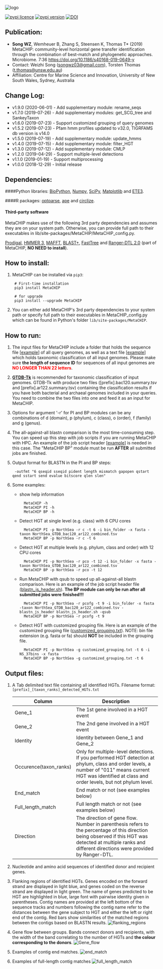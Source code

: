 
![logo](images/MetaCHIP_logo.jpg)

[![pypi licence       ](https://img.shields.io/pypi/l/MetaCHIP.svg)](https://opensource.org/licenses/gpl-3.0.html)
[![pypi version       ](https://img.shields.io/pypi/v/MetaCHIP.svg)](https://pypi.python.org/pypi/MetaCHIP) 
[![DOI                ](https://img.shields.io/static/v1.svg?label=DOI&message=10.1186/s40168-019-0649-y&color=orange)](https://doi.org/10.1186/s40168-019-0649-y)


Publication:
---

+ **Song WZ**, Wemheuer B, Zhang S, Steensen K, Thomas T* (2019) MetaCHIP: community-level horizontal gene transfer identification through the combination of best-match and phylogenetic approaches. Microbiome. 7:36 https://doi.org/10.1186/s40168-019-0649-y
+ Contact: Weizhi Song (songwz03@gmail.com), Torsten Thomas (t.thomas@unsw.edu.au)
+ Affiliation: Centre for Marine Science and Innovation, University of New South Wales, Sydney, Australia


Change Log:
---

* v1.9.0 (2020-06-01) - Add supplementary module: rename_seqs
* v1.7.0 (2019-07-26) - Add supplementary modules: get_SCG_tree and SankeyTaxon
* v1.6.0 (2019-07-23) - Support customized grouping of query genomes
* v1.5.2 (2019-07-23) - Pfam hmm profiles updated to v32.0, TIGRFAMS db version is v14.0
* v1.5.0 (2019-07-19) - Add supplementary module: update_hmms
* v1.4.0 (2019-07-15) - Add supplementary module: filter_HGT
* v1.3.0 (2019-07-12) - Add supplementary module: CMLP
* v1.2.0 (2019-04-29) - Support multiple-level detections
* v1.1.0 (2019-01-19) - Support multiprocessing
* v1.0.0 (2018-12-29) - Initial release


Dependencies:
---

####Python libraries:
[BioPython](https://github.com/biopython/biopython.github.io/), 
[Numpy](http://www.numpy.org),
[SciPy](https://www.scipy.org),
[Matplotlib](http://matplotlib.org) and 
[ETE3](http://etetoolkit.org).

####R packages: 
[optparse](https://cran.r-project.org/web/packages/optparse/index.html),
[ape](https://cran.r-project.org/web/packages/ape/index.html) and 
[circlize](https://cran.r-project.org/web/packages/circlize/index.html).

#### Third-party software
MetaCHIP makes use of the following 3rd party dependencies and assumes they are on your system path. 
Otherwise, you can provide full path to their executables in lib/site-packages/MetaCHIP/MetaCHIP_config.py.

[Prodigal](https://github.com/hyattpd/Prodigal), 
[HMMER 3](http://hmmer.org),
[MAFFT](https://mafft.cbrc.jp/alignment/software/),
[BLAST+](https://blast.ncbi.nlm.nih.gov/Blast.cgi?PAGE_TYPE=BlastDocs&DOC_TYPE=Download),
[FastTree](http://www.microbesonline.org/fasttree/) and 
[Ranger-DTL 2.0](https://compbio.engr.uconn.edu/software/RANGER-DTL/) (part of MetaCHIP, **NO NEED to install**).


How to install:
---

1. MetaCHIP can be installed via `pip3`:

        # First-time installation
        pip3 install MetaCHIP
        
        # for upgrade
        pip3 install --upgrade MetaCHIP
        
1. You can either add MetaCHIP's 3rd party dependencies to your system path or specify full path to their executables in MetaCHIP_config.py which can be found in Python's folder `lib/site-packages/MetaCHIP`.


How to run:
---

1. The input files for MetaCHIP include a folder that holds the sequence file [[example](https://github.com/songweizhi/MetaCHIP/blob/master/input_file_examples/human_gut_bins)] 
of all query genomes, as well as a text file [[example](https://github.com/songweizhi/MetaCHIP/blob/master/input_file_examples/human_gut_bins_GTDB.tsv)] 
which holds taxonomic classification of all input genomes. Please make sure **the length of sequence ID** for sequences of all input genomes are <font color="red"> **NO LONGER THAN 22 letters**</font>.

1. [**GTDB-Tk**](https://github.com/Ecogenomics/GTDBTk) is recommended for taxonomic classification of input genomes. 
GTDB-Tk with produce two files ([prefix].bac120.summary.tsv and [prefix].ar122.summary.tsv) containing the classification results 
if you have both bacterial and archaeal genomes included in your queries. You need to combine the two files into one and feed it as an input for MetaCHIP.

1. Options for argument '-r' for PI and BP modules can be any combinations of d (domain), p (phylum), c (class), o (order), f (family) and g (genus).

1. The all-against-all blastn comparison is the most time-consuming step. 
   You can speed up this step with job scripts if you are running MetaCHIP with HPC. 
   An example of the job script header [[example](https://github.com/songweizhi/MetaCHIP/blob/master/input_file_examples/blastn_job_script_header_demo.sh)] is needed in this case.
   The "MetaCHIP BP" module must be run **AFTER** all submitted jobs are finished.

1. Output format for BLASTN in the PI and BP steps: 
        
        -outfmt "6 qseqid sseqid pident length mismatch gapopen qstart qend sstart send evalue bitscore qlen slen"

1. Some examples: 

    * show help information

            MetaCHIP -h
            MetaCHIP PI -h
            MetaCHIP BP -h
                
    * Detect HGT at single level (e.g. class) with 6 CPU cores
    
            MetaCHIP PI -p NorthSea -r c -t 6 -i bin_folder -x fasta -taxon NorthSea_GTDB_bac120_ar122_combined.tsv
            MetaCHIP BP -p NorthSea -r c -t 6

    * Detect HGT at multiple levels (e.g. phylum, class and order) with 12 CPU cores

            MetaCHIP PI -p NorthSea -r pco -t 12 -i bin_folder -x fasta -taxon NorthSea_GTDB_bac120_ar122_combined.tsv
            MetaCHIP BP -p NorthSea -r pco -t 12

    * Run MetaCHIP with qsub to speed up all-against-all blastn comparison. 
      Here is an example of the job script header file ([blastn_js_header.sh](https://github.com/songweizhi/MetaCHIP/blob/master/input_file_examples/blastn_js_header.sh)).
      **The BP module can only be run after all submitted jobs were finished!!!**
    
            MetaCHIP PI -p NorthSea -r pcofg -t 9 -i bin_folder -x fasta -taxon NorthSea_GTDB_bac120_ar122_combined.tsv -blastn_js_header blastn_js_header.sh -qsub
            MetaCHIP BP -p NorthSea -r pcofg -t 9

    * Detect HGT with customized grouping file.
      Here is an example of the customized grouping file ([customized_grouping.txt](https://github.com/songweizhi/MetaCHIP/blob/master/input_file_examples/customized_grouping.txt)).
      NOTE: bin file extension (e.g. fasta or fa) should **NOT** be included in the grouping file.
        
            MetaCHIP PI -p NorthSea -g customized_grouping.txt -t 6 -i NS_37bins -x fasta
            MetaCHIP BP -p NorthSea -g customized_grouping.txt -t 6


Output files:
---

1. A Tab delimited text file containing all identified HGTs. Filename format: `[prefix]_[taxon_ranks]_detected_HGTs.txt`

    |Column|Description|
    |---|---|
    |Gene_1|The 1st gene involved in a HGT event|
    |Gene_2|The 2nd gene involved in a HGT event|
    |Identity|Identity between Gene_1 and Gene_2|
    |Occurence(taxon_ranks)|Only for multiple-level detections. If you performed HGT detection at phylum, class and order levels, a number of "011" means current HGT was identified at class and order levels, but not phylum level.|
    |End_match|End match or not (see examples below)|
    |Full_length_match|Full length match or not (see examples below)|
    |Direction|The direction of gene flow. Number in parenthesis refers to the percentage of this direction being observed if this HGT was detected at multiple ranks and different directions were provided by Ranger-DTL.|   


1. Nucleotide and amino acid sequences of identified donor and recipient genes.


1. Flanking regions of identified HGTs. Genes encoded on the forward strand are displayed in light blue, and genes coded on the reverse strand are displayed in light green. The name of genes predicted to be HGT are highlighted in blue, large font with pairwise identity given in parentheses. Contig names are provided at the left bottom of the sequence tracks and numbers following the contig name refer to the distances between the gene subject to HGT and either the left or right end of the contig. Red bars show similarities of the matched regions between the contigs based on BLASTN results.
    ![flanking_regions](images/flanking_regions.png)

        
1. Gene flow between groups. Bands connect donors and recipients, with the width of the band correlating to the number of HGTs and **the colour corresponding to the donors**.
    ![Gene_flow](images/Gene_flow.jpg)


1. Examples of contig end matches.
    ![end_match](images/end_match.jpg)   

        
1. Examples of full-length contig matches
    ![full_length_match](images/full_length_match.jpg)

